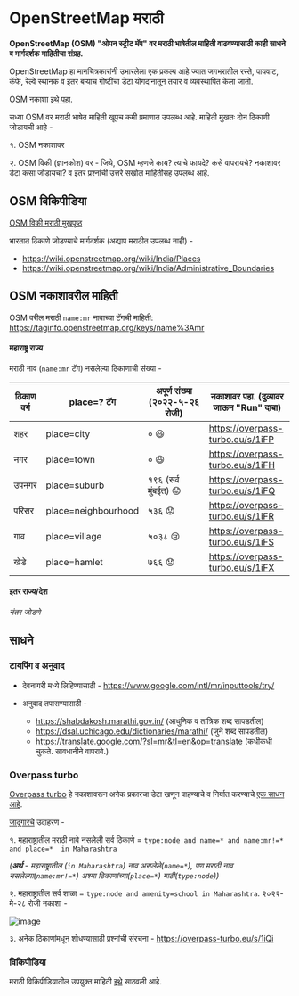 # OpenStreetMap मराठी

**OpenStreetMap (OSM) "ओपन स्ट्रीट मॅप" वर मराठी भाषेतील माहिती वाढवण्यासाठी काही साधने व मार्गदर्शक माहितीचा संग्रह.**

OpenStreetMap हा मानचित्रकारांनी उभारलेला एक प्रकल्प आहे ज्यात जगभरातील रस्ते, पायवाट, कॅफे, रेल्वे स्थानक व इतर बऱ्याच गोष्टींचा डेटा योगदानातून तयार व व्यवस्थापित केला जातो.

OSM नकाशा [इथे पहा](https://www.openstreetmap.org/).

सध्या OSM वर मराठी भाषेत माहिती खूपच कमी प्रमाणात उपलब्ध आहे.
माहिती मुखतः दोन ठिकाणी जोडायची आहे -

१. OSM नकाशावर

२. OSM विकी (ज्ञानकोश) वर - जिथे, OSM म्हणजे काय? त्याचे फायदे? कसे वापरायचे? नकाशावर डेटा कसा जोडायचा? व इतर प्रश्नांची उत्तरे सखोल माहितीसह उपलब्ध आहे.

## OSM विकिपीडिया

[OSM विकी मराठी मुखपृष्ठ](https://wiki.openstreetmap.org/wiki/Mr:Main_Page)

भारतात ठिकाणे जोडण्याचे मार्गदर्शक (अद्याप मराठीत उपलब्ध नाही) - 

- https://wiki.openstreetmap.org/wiki/India/Places
- https://wiki.openstreetmap.org/wiki/India/Administrative_Boundaries

## OSM नकाशावरील माहिती

OSM वरील मराठी `name:mr` नावाच्या टॅगची माहिती: 
https://taginfo.openstreetmap.org/keys/name%3Amr

#### महाराष्ट्र राज्य

मराठी नाव (`name:mr` टॅग) नसलेल्या ठिकाणाची संख्या -

| ठिकाण वर्ग| place=? टॅग | अपूर्ण संख्या (२०२२-५-२६ रोजी) | नकाशावर पहा. (दुव्यावर जाऊन "Run" दाबा)
| --- | --- | --- | --- |
| शहर| place=city | ० 😃 | https://overpass-turbo.eu/s/1iFP
| नगर| place=town | ० 😃 | https://overpass-turbo.eu/s/1iFH
| उपनगर| place=suburb | १९६ (सर्व मुंबईत) 😟 | https://overpass-turbo.eu/s/1iFQ
| परिसर| place=neighbourhood | ५३६ 😟 | https://overpass-turbo.eu/s/1iFR
| गाव| place=village | ५०३८ 😢 | https://overpass-turbo.eu/s/1iFS
| खेडे| place=hamlet | ७६६ 😟 | https://overpass-turbo.eu/s/1iFX

#### इतर राज्य/देश

_नंतर जोडणे_

## साधने

### टायपिंग व अनुवाद

- देवनागरी मध्ये लिहिण्यासाठी -
https://www.google.com/intl/mr/inputtools/try/

- अनुवाद तपासण्यासाठी -
  - https://shabdakosh.marathi.gov.in/ (आधुनिक व तांत्रिक शब्द सापडतील)
  - https://dsal.uchicago.edu/dictionaries/marathi/ (जुने शब्द सापडतील)
  - https://translate.google.com/?sl=mr&tl=en&op=translate (कधीकधी चुकते. सावधानीने वापरावे.)

### Overpass turbo

[Overpass turbo](https://overpass-turbo.eu/) हे नकाशावरून अनेक प्रकारचा डेटा खणून पाहण्याचे व निर्यात करण्याचे [एक साधन आहे](https://wiki.openstreetmap.org/wiki/Overpass_turbo).

[जादूगारचे](https://wiki.openstreetmap.org/wiki/Overpass_turbo#Query_wizard) उदाहरण - 

१. महाराष्ट्रातील मराठी नावे नसलेली सर्व ठिकाणे = `type:node and name=* and name:mr!=* and place=*  in Maharashtra`

_(**अर्थ** - महाराष्ट्रातील (`in Maharashtra`) नाव असलेले(`name=*`), पण मराठी नाव नसलेल्या(`name:mr!=*`) अश्या ठिकाणांच्या(`place=*`) गाठी(`type:node`))_

२. महाराष्ट्रातील सर्व शाळा = `type:node and amenity=school in Maharashtra`. २०२२-मे-२८ रोजी नकाशा -

![image](https://user-images.githubusercontent.com/74632379/170809419-a93fdd09-77d6-46b3-b299-cd28d3a086ee.png)


३. अनेक ठिकाणांमधून शोधण्यासाठी प्रश्नांची संरचना - https://overpass-turbo.eu/s/1iQi

### विकिपीडिया

मराठी विकिपीडियातील उपयुक्त माहिती [इथे](wiki-varg/) साठवली आहे.
